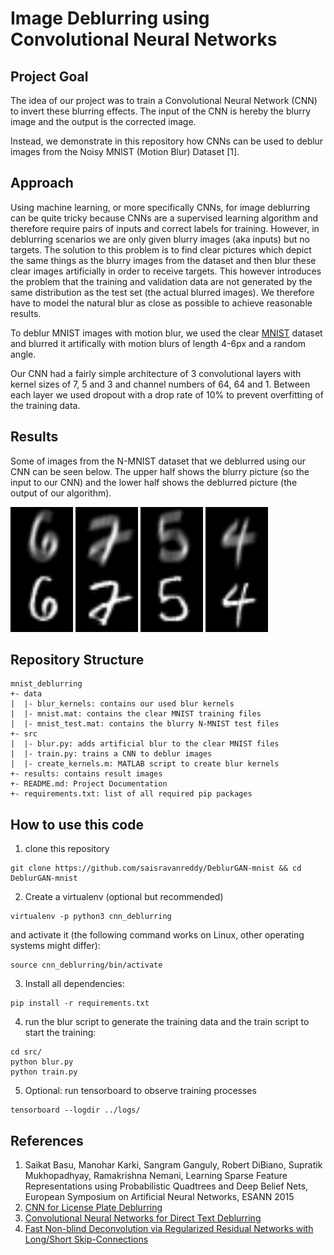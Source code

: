 # Image Deblurring using Convolutional Neural Networks


## Project Goal

The idea of our project was to train a Convolutional Neural Network (CNN) to invert these blurring effects. The input of the CNN is hereby the blurry image and the output is the corrected image. 


Instead, we demonstrate in this repository how CNNs can be used to deblur images from the Noisy MNIST (Motion Blur) Dataset [1].

## Approach

Using machine learning, or more specifically CNNs, for image deblurring can be quite tricky because CNNs are a supervised learning algorithm and therefore require pairs of inputs and correct labels for training. However, in deblurring scenarios we are only given blurry images (aka inputs) but no targets. The solution to this problem is to find clear pictures which depict the same things as the blurry images from the dataset and then blur these clear images artificially in order to receive targets. This however introduces the problem that the training and validation data are not generated by the same distribution as the test set (the actual blurred images). We therefore have to model the natural blur as close as possible to achieve reasonable results. 

To deblur MNIST images with motion blur, we used the clear [MNIST](http://yann.lecun.com/exdb/mnist/) dataset and blurred it artifically with motion blurs of length 4-6px and a random angle. 

Our CNN had a fairly simple architecture of 3 convolutional layers with kernel sizes of 7, 5 and 3 and channel numbers of 64, 64 and 1. Between each layer we used dropout with a drop rate of 10% to prevent overfitting of the training data.

## Results
Some of images from the N-MNIST dataset that we deblurred using our CNN can be seen below. The upper half shows the blurry picture (so the input to our CNN) and the lower half shows the deblurred picture (the output of our algorithm).

<img src="results/img_00004.png" width="100">
<img src="results/img_00006.png" width="100">
<img src="results/img_00009.png" width="100">
<img src="results/img_00014.png" width="100">

## Repository Structure
```
mnist_deblurring
+- data
|  |- blur_kernels: contains our used blur kernels
|  |- mnist.mat: contains the clear MNIST training files
|  |- mnist_test.mat: contains the blurry N-MNIST test files
+- src
|  |- blur.py: adds artificial blur to the clear MNIST files 
|  |- train.py: trains a CNN to deblur images
|  |- create_kernels.m: MATLAB script to create blur kernels
+- results: contains result images
+- README.md: Project Documentation
+- requirements.txt: list of all required pip packages
```

## How to use this code
1. clone this repository
```
git clone https://github.com/saisravanreddy/DeblurGAN-mnist && cd DeblurGAN-mnist
```
2. Create a virtualenv (optional but recommended)
```
virtualenv -p python3 cnn_deblurring
```
and activate it (the following command works on Linux, other operating systems might differ):
```
source cnn_deblurring/bin/activate
```
3. Install all dependencies:
```
pip install -r requirements.txt
```
4. run the blur script to generate the training data and the train script to start the training:
```
cd src/
python blur.py
python train.py
```
5. Optional: run tensorboard to observe training processes
```
tensorboard --logdir ../logs/
```


## References
1. Saikat Basu, Manohar Karki, Sangram Ganguly, Robert DiBiano, Supratik Mukhopadhyay, Ramakrishna Nemani, Learning Sparse Feature Representations using Probabilistic Quadtrees and Deep Belief Nets, European Symposium on Artificial Neural Networks, ESANN 2015
2. [CNN for License Plate Deblurring](https://arxiv.org/pdf/1602.07873.pdf)
3. [Convolutional Neural Networks for Direct Text Deblurring](http://www.fit.vutbr.cz/research/pubs/index.php.en?file=%2Fpub%2F10922%2Fhradis15CNNdeblurring.pdf&id=10922)
4. [Fast Non-blind Deconvolution via Regularized Residual Networks with Long/Short Skip-Connections](http://cg.postech.ac.kr/papers/skipConnect.pdf)
